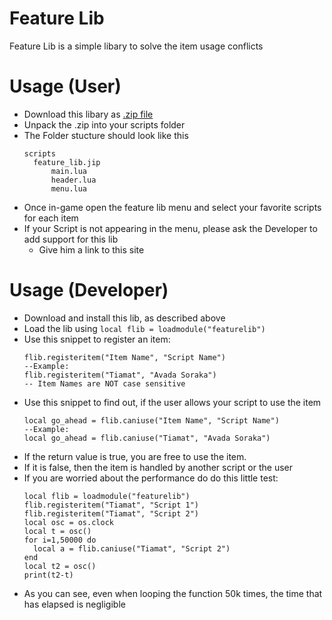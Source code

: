 # Feature Lib


Feature Lib is a simple libary to solve the item usage conflicts

# Usage (User)

  - Download this libary as [.zip file][z1]
  - Unpack the .zip into your scripts folder
  - The Folder stucture should look like this
      ```
      scripts
        feature_lib.jip
            main.lua
            header.lua
            menu.lua
      ```
  - Once in-game open the feature lib menu and select your favorite scripts for each item
  - If your Script is not appearing in the menu, please ask the Developer to add support for this lib 
     - Give him a link to this site

# Usage (Developer)
  - Download and install this lib, as described above
  - Load the lib using ```local flib = loadmodule("featurelib")```
  - Use this snippet to register an item:
    ```
    flib.registeritem("Item Name", "Script Name")
    --Example:
    flib.registeritem("Tiamat", "Avada Soraka")
    -- Item Names are NOT case sensitive
    ```
  - Use this snippet to find out, if the user allows your script to use the item
      ```
      local go_ahead = flib.caniuse("Item Name", "Script Name")
      --Example:
      local go_ahead = flib.caniuse("Tiamat", "Avada Soraka")
      ```
  - If the return value is true, you are free to use the item.
  - If it is false, then the item is handled by another script or the user
  - If you are worried about the performance do do this little test:
    ```
    local flib = loadmodule("featurelib")
    flib.registeritem("Tiamat", "Script 1")
    flib.registeritem("Tiamat", "Script 2")
    local osc = os.clock
    local t = osc()
    for i=1,50000 do
      local a = flib.caniuse("Tiamat", "Script 2")
    end
    local t2 = osc()
    print(t2-t)
      ```
  - As you can see, even when looping the function 50k times, the time that has elapsed is negligible
  

 [z1]: https://gitlab.soontm.net:1337/Avada/feature_lib.jip/repository/master/archive.zip